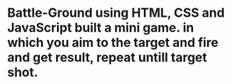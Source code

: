 # Battle-Ground using HTML, CSS and JavaScript built a mini game. in which you aim to the target and fire and get result, repeat untill target shot.
